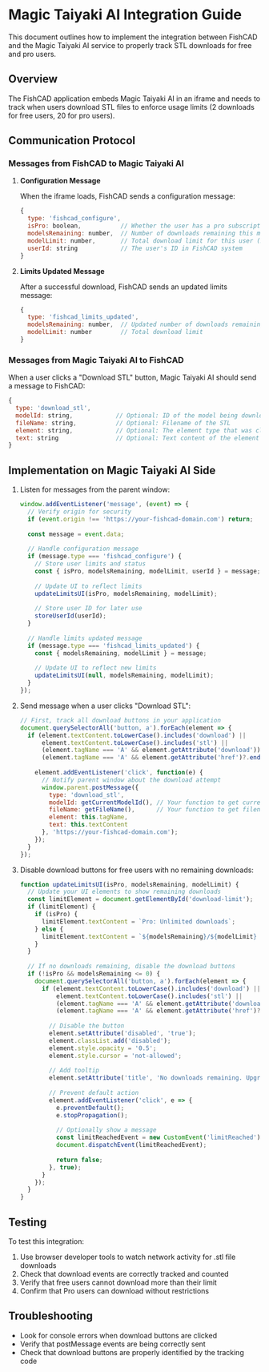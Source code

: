 # Magic Taiyaki AI Integration Guide

This document outlines how to implement the integration between FishCAD and the Magic Taiyaki AI service to properly track STL downloads for free and pro users.

## Overview

The FishCAD application embeds Magic Taiyaki AI in an iframe and needs to track when users download STL files to enforce usage limits (2 downloads for free users, 20 for pro users).

## Communication Protocol

### Messages from FishCAD to Magic Taiyaki AI

1. **Configuration Message**
   
   When the iframe loads, FishCAD sends a configuration message:

   ```javascript
   {
     type: 'fishcad_configure',
     isPro: boolean,           // Whether the user has a pro subscription
     modelsRemaining: number,  // Number of downloads remaining this month
     modelLimit: number,       // Total download limit for this user (2 for free, 20 for pro)
     userId: string            // The user's ID in FishCAD system
   }
   ```

2. **Limits Updated Message**
   
   After a successful download, FishCAD sends an updated limits message:

   ```javascript
   {
     type: 'fishcad_limits_updated',
     modelsRemaining: number,  // Updated number of downloads remaining
     modelLimit: number        // Total download limit
   }
   ```

### Messages from Magic Taiyaki AI to FishCAD

When a user clicks a "Download STL" button, Magic Taiyaki AI should send a message to FishCAD:

```javascript
{
  type: 'download_stl',
  modelId: string,            // Optional: ID of the model being downloaded
  fileName: string,           // Optional: Filename of the STL
  element: string,            // Optional: The element type that was clicked (button, a, etc.)
  text: string                // Optional: Text content of the element clicked
}
```

## Implementation on Magic Taiyaki AI Side

1. Listen for messages from the parent window:

   ```javascript
   window.addEventListener('message', (event) => {
     // Verify origin for security
     if (event.origin !== 'https://your-fishcad-domain.com') return;
     
     const message = event.data;
     
     // Handle configuration message
     if (message.type === 'fishcad_configure') {
       // Store user limits and status
       const { isPro, modelsRemaining, modelLimit, userId } = message;
       
       // Update UI to reflect limits
       updateLimitsUI(isPro, modelsRemaining, modelLimit);
       
       // Store user ID for later use
       storeUserId(userId);
     }
     
     // Handle limits updated message
     if (message.type === 'fishcad_limits_updated') {
       const { modelsRemaining, modelLimit } = message;
       
       // Update UI to reflect new limits
       updateLimitsUI(null, modelsRemaining, modelLimit);
     }
   });
   ```

2. Send message when a user clicks "Download STL":

   ```javascript
   // First, track all download buttons in your application
   document.querySelectorAll('button, a').forEach(element => {
     if (element.textContent.toLowerCase().includes('download') ||
         element.textContent.toLowerCase().includes('stl') ||
         (element.tagName === 'A' && element.getAttribute('download')) ||
         (element.tagName === 'A' && element.getAttribute('href')?.endsWith('.stl'))) {
       
       element.addEventListener('click', function(e) {
         // Notify parent window about the download attempt
         window.parent.postMessage({
           type: 'download_stl',
           modelId: getCurrentModelId(), // Your function to get current model ID
           fileName: getFileName(),      // Your function to get filename
           element: this.tagName,
           text: this.textContent
         }, 'https://your-fishcad-domain.com');
       });
     }
   });
   ```

3. Disable download buttons for free users with no remaining downloads:

   ```javascript
   function updateLimitsUI(isPro, modelsRemaining, modelLimit) {
     // Update your UI elements to show remaining downloads
     const limitElement = document.getElementById('download-limit');
     if (limitElement) {
       if (isPro) {
         limitElement.textContent = `Pro: Unlimited downloads`;
       } else {
         limitElement.textContent = `${modelsRemaining}/${modelLimit} downloads remaining`;
       }
     }
     
     // If no downloads remaining, disable the download buttons
     if (!isPro && modelsRemaining <= 0) {
       document.querySelectorAll('button, a').forEach(element => {
         if (element.textContent.toLowerCase().includes('download') ||
             element.textContent.toLowerCase().includes('stl') ||
             (element.tagName === 'A' && element.getAttribute('download')) ||
             (element.tagName === 'A' && element.getAttribute('href')?.endsWith('.stl'))) {
           
           // Disable the button
           element.setAttribute('disabled', 'true');
           element.classList.add('disabled');
           element.style.opacity = '0.5';
           element.style.cursor = 'not-allowed';
           
           // Add tooltip
           element.setAttribute('title', 'No downloads remaining. Upgrade to Pro for more.');
           
           // Prevent default action
           element.addEventListener('click', e => {
             e.preventDefault();
             e.stopPropagation();
             
             // Optionally show a message
             const limitReachedEvent = new CustomEvent('limitReached');
             document.dispatchEvent(limitReachedEvent);
             
             return false;
           }, true);
         }
       });
     }
   }
   ```

## Testing

To test this integration:

1. Use browser developer tools to watch network activity for .stl file downloads
2. Check that download events are correctly tracked and counted
3. Verify that free users cannot download more than their limit
4. Confirm that Pro users can download without restrictions

## Troubleshooting

- Look for console errors when download buttons are clicked
- Verify that postMessage events are being correctly sent
- Check that download buttons are properly identified by the tracking code 